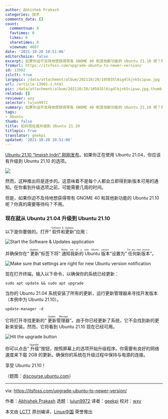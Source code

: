 ```yaml
---
author: Abhishek Prakash
categories: 技术
comments_data: []
count:
  commentnum: 0
  favtimes: 0
  likes: 0
  sharetimes: 0
  viewnum: 4667
date: '2021-10-20 10:51:06'
editorchoice: false
excerpt: 如果你迫不及待地想获得带有 GNOME 40 和其他新功能的 Ubuntu 21.10 呢？你真的需要等待吗？不用。
fromurl: https://itsfoss.com/upgrade-ubuntu-to-newer-version/
id: 13902
islctt: true
largepic: /data/attachment/album/202110/20/105035l6ig4lkjnk5cipuw.jpg
url: /article-13902-1.html
pic: /data/attachment/album/202110/20/105035l6ig4lkjnk5cipuw.jpg.thumb.jpg
related: []
reviewer: wxy
selector: lujun9972
summary: 如果你迫不及待地想获得带有 GNOME 40 和其他新功能的 Ubuntu 21.10 呢？你真的需要等待吗？不用。
tags:
- Ubuntu
thumb: false
title: 如何现在就升级到 Ubuntu 21.10
titlepic: true
translator: geekpi
updated: '2021-10-20 10:51:06'
---
```


[Ubuntu 21.10 “Impish Indri” 刚刚发布](/article-13887-1.html)。如果你正在使用 Ubuntu 21.04，你应该有升级到 Ubuntu 21.10 的选项。


![](/data/attachment/album/202110/20/105035l6ig4lkjnk5cipuw.jpg)


然而，这种推出将是逐步的。这意味着不是每个人都会立即得到新版本可用的通知。在你看到升级选项之前，可能需要几周的时间。


但是，如果你迫不及待地想获得带有 GNOME 40 和其他新功能的 Ubuntu 21.10 呢？你真的需要等待吗？不用。


### 现在就从 Ubuntu 21.04 升级到 Ubuntu 21.10


以下是你要做的。打开“<ruby> 软件和更新 <rt>  Software &amp; Updates </rt></ruby>”应用：


![Start the Software & Updates application](/data/attachment/album/202110/20/105106s1ulasqtj7alaqzz.jpg)


并确保你在“<ruby> 更新 <rt>  Updates </rt></ruby>”标签下将“<ruby> 通知我新的 Ubuntu 版本 <rt>  Notify me of a new Ubuntu version </rt></ruby>”设置为“<ruby> 任何新版本 <rt>  For any new version </rt></ruby>”。


![Make sure that settings are right for new Ubuntu version notification](/data/attachment/album/202110/20/105107ia447cb4vub5cy3q.jpg)


现在打开终端，输入以下命令，以确保你的系统已经更新：



```
sudo apt update && sudo apt upgrade

```

当你的 Ubuntu 21.04 系统安装了所有的更新，运行更新管理器来寻找开发版本（本例中为 Ubuntu 21.10）。



```
update-manager -d

```

它将打开寻找更新的“<ruby> 更新管理器 <rt>  Update Manager </rt></ruby>”。由于你已经更新了系统，它不会找到新的更新来安装。然而，它将看到 Ubuntu 21.10 现在已经可用。


![Hit the upgrade button](/data/attachment/album/202110/20/105107juds9v97sv67u7k7.jpg)


你可以点击“<ruby> 升级 <rt>  Upgrade </rt></ruby>”按钮，按照屏幕上的选项开始升级程序。你需要有良好的网络速度来下载 2GB 的更新。确保你的系统在升级过程中保持与电源的连接。


享受 Ubuntu 21.10！


（题图：[discourse.ubuntu.com](https://discourse.ubuntu.com/t/wallpaper-competition-for-impish-indri-ubuntu-21-10/22852)）




---


via: <https://itsfoss.com/upgrade-ubuntu-to-newer-version/>


作者：[Abhishek Prakash](https://itsfoss.com/author/abhishek/) 选题：[lujun9972](https://github.com/lujun9972) 译者：[geekpi](https://github.com/geekpi) 校对：[wxy](https://github.com/wxy)


本文由 [LCTT](https://github.com/LCTT/TranslateProject) 原创编译，[Linux中国](https://linux.cn/) 荣誉推出